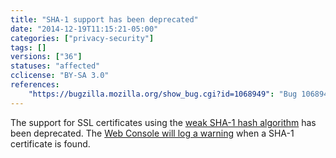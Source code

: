 ```yaml
---
title: "SHA-1 support has been deprecated"
date: "2014-12-19T11:15:21-05:00"
categories: ["privacy-security"]
tags: []
versions: ["36"]
statuses: "affected"
cclicense: "BY-SA 3.0"
references:
    "https://bugzilla.mozilla.org/show_bug.cgi?id=1068949": "Bug 1068949 – Add SHA-1 warnings to web console for end entities"
---
```

The support for SSL certificates using the [weak SHA-1 hash algorithm](https://developer.mozilla.org/en-US/docs/Security/Weak_Signature_Algorithm) has been deprecated. The [Web Console will log a warning](https://developer.mozilla.org/en-US/docs/Tools/Web_Console#Security_warnings_and_errors) when a SHA-1 certificate is found.
